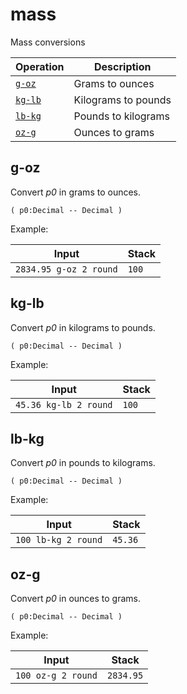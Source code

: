 <!-- Document generated by "gen-doc"; DO NOT EDIT -->
# mass

Mass conversions

| Operation  | Description
|------------|---------------
| [`g-oz`](#g-oz) | Grams to ounces
| [`kg-lb`](#kg-lb) | Kilograms to pounds
| [`lb-kg`](#lb-kg) | Pounds to kilograms
| [`oz-g`](#oz-g) | Ounces to grams


## g-oz

Convert *p0* in grams to ounces.

```
( p0:Decimal -- Decimal )
```

Example:

<!-- test: g-oz -->

| Input                  | Stack
|------------------------|---------------
| `2834.95 g-oz 2 round` | `100`

## kg-lb

Convert *p0* in kilograms to pounds.

```
( p0:Decimal -- Decimal )
```

Example:

<!-- test: kg-lb -->

| Input                 | Stack
|-----------------------|---------------
| `45.36 kg-lb 2 round` | `100`

## lb-kg

Convert *p0* in pounds to kilograms.

```
( p0:Decimal -- Decimal )
```

Example:

<!-- test: lb-kg -->

| Input               | Stack
|---------------------|---------------
| `100 lb-kg 2 round` | `45.36`

## oz-g

Convert *p0* in ounces to grams.

```
( p0:Decimal -- Decimal )
```

Example:

<!-- test: oz-g -->

| Input              | Stack
|--------------------|---------------
| `100 oz-g 2 round` | `2834.95`
